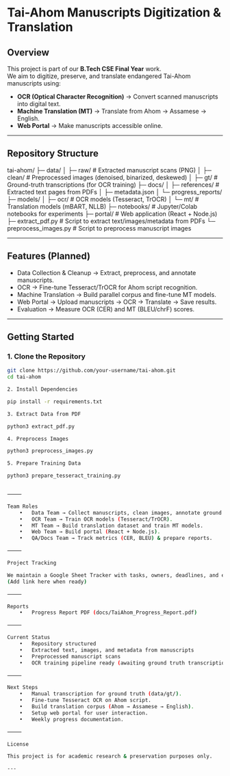 # Tai-Ahom Manuscripts Digitization & Translation

## Overview
This project is part of our **B.Tech CSE Final Year** work.  
We aim to digitize, preserve, and translate endangered Tai-Ahom manuscripts using:

- **OCR (Optical Character Recognition)** → Convert scanned manuscripts into digital text.  
- **Machine Translation (MT)** → Translate from Ahom → Assamese → English.  
- **Web Portal** → Make manuscripts accessible online.  

---

## Repository Structure

tai-ahom/
├─ data/
│  ├─ raw/        # Extracted manuscript scans (PNG)
│  ├─ clean/      # Preprocessed images (denoised, binarized, deskewed)
│  ├─ gt/         # Ground-truth transcriptions (for OCR training)
├─ docs/
│  ├─ references/ # Extracted text pages from PDFs
│  ├─ metadata.json
│  └─ progress_reports/
├─ models/
│  ├─ ocr/        # OCR models (Tesseract, TrOCR)
│  └─ mt/         # Translation models (mBART, NLLB)
├─ notebooks/     # Jupyter/Colab notebooks for experiments
├─ portal/        # Web application (React + Node.js)
├─ extract_pdf.py # Script to extract text/images/metadata from PDFs
└─ preprocess_images.py # Script to preprocess manuscript images

---

## Features (Planned)
- Data Collection & Cleanup → Extract, preprocess, and annotate manuscripts.  
- OCR → Fine-tune Tesseract/TrOCR for Ahom script recognition.  
- Machine Translation → Build parallel corpus and fine-tune MT models.  
- Web Portal → Upload manuscripts → OCR → Translate → Save results.  
- Evaluation → Measure OCR (CER) and MT (BLEU/chrF) scores.  

---

## Getting Started

### 1. Clone the Repository
```bash
git clone https://github.com/your-username/tai-ahom.git
cd tai-ahom

2. Install Dependencies

pip install -r requirements.txt

3. Extract Data from PDF

python3 extract_pdf.py

4. Preprocess Images

python3 preprocess_images.py

5. Prepare Training Data

python3 prepare_tesseract_training.py


⸻

Team Roles
	•	Data Team → Collect manuscripts, clean images, annotate ground truth.
	•	OCR Team → Train OCR models (Tesseract/TrOCR).
	•	MT Team → Build translation dataset and train MT models.
	•	Web Team → Build portal (React + Node.js).
	•	QA/Docs Team → Track metrics (CER, BLEU) & prepare reports.

⸻

Project Tracking

We maintain a Google Sheet Tracker with tasks, owners, deadlines, and evidence links.
(Add link here when ready)

⸻

Reports
	•	Progress Report PDF (docs/TaiAhom_Progress_Report.pdf)

⸻

Current Status
	•	Repository structured
	•	Extracted text, images, and metadata from manuscripts
	•	Preprocessed manuscript scans
	•	OCR training pipeline ready (awaiting ground truth transcription)

⸻

Next Steps
	•	Manual transcription for ground truth (data/gt/).
	•	Fine-tune Tesseract OCR on Ahom script.
	•	Build translation corpus (Ahom → Assamese → English).
	•	Setup web portal for user interaction.
	•	Weekly progress documentation.

⸻

License

This project is for academic research & preservation purposes only.

---
